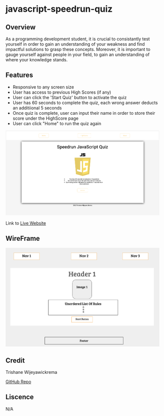 # javascript-speedrun-quiz

## Overview

As a programming development student, it is crucial to consistantly test yourself in order to gain an understanding of your weakness and find impactful solutions to grasp these concepts. Moreover, it is important to gauge yourself against people in your field, to gain an understanding of where your knowledge stands.

## Features
- Responsive to any screen size
- User has access to previous High Scores (if any)
- User can click the 'Start Quiz' button to activate the quiz
- User has 60 seconds to complete the quiz, each wrong answer deducts an additiional 5 seconds 
- Once quiz is complete, user can input their name in order to store their score under the HighScore page
- User can click "Home" to run the quiz again

![screenshot](develop/images/website-module4.png)

Link to [Live Website](https://trishaneww.github.io/javascript-speedrun-quiz/)

## WireFrame

![screenshot](develop/images/wireframe-module4.png)

## Credit

Trishane Wijeyawickrema

[GitHub Repo](https://github.com/Trishaneww/javascript-speedrun-quiz)

## Liscence

N/A
